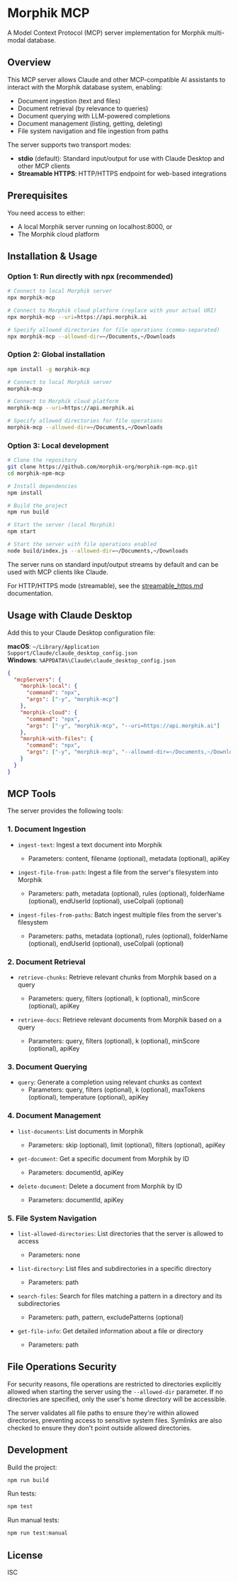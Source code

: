# Morphik MCP

A Model Context Protocol (MCP) server implementation for Morphik multi-modal database.

## Overview

This MCP server allows Claude and other MCP-compatible AI assistants to interact with the Morphik database system, enabling:

- Document ingestion (text and files)
- Document retrieval (by relevance to queries)
- Document querying with LLM-powered completions
- Document management (listing, getting, deleting)
- File system navigation and file ingestion from paths

The server supports two transport modes:
- **stdio** (default): Standard input/output for use with Claude Desktop and other MCP clients
- **Streamable HTTPS**: HTTP/HTTPS endpoint for web-based integrations

## Prerequisites

You need access to either:
- A local Morphik server running on localhost:8000, or
- The Morphik cloud platform

## Installation & Usage

### Option 1: Run directly with npx (recommended)

```bash
# Connect to local Morphik server
npx morphik-mcp

# Connect to Morphik cloud platform (replace with your actual URI)
npx morphik-mcp --uri=https://api.morphik.ai

# Specify allowed directories for file operations (comma-separated)
npx morphik-mcp --allowed-dir=~/Documents,~/Downloads
```

### Option 2: Global installation

```bash
npm install -g morphik-mcp

# Connect to local Morphik server
morphik-mcp

# Connect to Morphik cloud platform
morphik-mcp --uri=https://api.morphik.ai

# Specify allowed directories for file operations
morphik-mcp --allowed-dir=~/Documents,~/Downloads
```

### Option 3: Local development

```bash
# Clone the repository
git clone https://github.com/morphik-org/morphik-npm-mcp.git
cd morphik-npm-mcp

# Install dependencies
npm install

# Build the project
npm run build

# Start the server (local Morphik)
npm start

# Start the server with file operations enabled
node build/index.js --allowed-dir=~/Documents,~/Downloads
```

The server runs on standard input/output streams by default and can be used with MCP clients like Claude.

For HTTP/HTTPS mode (streamable), see the [streamable_https.md](streamable_https.md) documentation.

## Usage with Claude Desktop

Add this to your Claude Desktop configuration file:

**macOS**: `~/Library/Application Support/Claude/claude_desktop_config.json`  
**Windows**: `%APPDATA%\Claude\claude_desktop_config.json`

```json
{
  "mcpServers": {
    "morphik-local": {
      "command": "npx",
      "args": ["-y", "morphik-mcp"]
    },
    "morphik-cloud": {
      "command": "npx",
      "args": ["-y", "morphik-mcp", "--uri=https://api.morphik.ai"]
    },
    "morphik-with-files": {
      "command": "npx",
      "args": ["-y", "morphik-mcp", "--allowed-dir=~/Documents,~/Downloads"]
    }
  }
}
```

## MCP Tools

The server provides the following tools:

### 1. Document Ingestion

- `ingest-text`: Ingest a text document into Morphik
  - Parameters: content, filename (optional), metadata (optional), apiKey

- `ingest-file-from-path`: Ingest a file from the server's filesystem into Morphik
  - Parameters: path, metadata (optional), rules (optional), folderName (optional), endUserId (optional), useColpali (optional)

- `ingest-files-from-paths`: Batch ingest multiple files from the server's filesystem
  - Parameters: paths, metadata (optional), rules (optional), folderName (optional), endUserId (optional), useColpali (optional)

### 2. Document Retrieval

- `retrieve-chunks`: Retrieve relevant chunks from Morphik based on a query
  - Parameters: query, filters (optional), k (optional), minScore (optional), apiKey

- `retrieve-docs`: Retrieve relevant documents from Morphik based on a query
  - Parameters: query, filters (optional), k (optional), minScore (optional), apiKey

### 3. Document Querying

- `query`: Generate a completion using relevant chunks as context
  - Parameters: query, filters (optional), k (optional), maxTokens (optional), temperature (optional), apiKey

### 4. Document Management

- `list-documents`: List documents in Morphik
  - Parameters: skip (optional), limit (optional), filters (optional), apiKey

- `get-document`: Get a specific document from Morphik by ID
  - Parameters: documentId, apiKey

- `delete-document`: Delete a document from Morphik by ID
  - Parameters: documentId, apiKey

### 5. File System Navigation

- `list-allowed-directories`: List directories that the server is allowed to access
  - Parameters: none

- `list-directory`: List files and subdirectories in a specific directory
  - Parameters: path

- `search-files`: Search for files matching a pattern in a directory and its subdirectories
  - Parameters: path, pattern, excludePatterns (optional)

- `get-file-info`: Get detailed information about a file or directory
  - Parameters: path

## File Operations Security

For security reasons, file operations are restricted to directories explicitly allowed when starting the server using the `--allowed-dir` parameter. If no directories are specified, only the user's home directory will be accessible.

The server validates all file paths to ensure they're within allowed directories, preventing access to sensitive system files. Symlinks are also checked to ensure they don't point outside allowed directories.

## Development

Build the project:

```bash
npm run build
```

Run tests:

```bash
npm test
```

Run manual tests:

```bash
npm run test:manual
```

## License

ISC